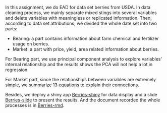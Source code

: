 In this assignment, we do EAD for data set berries from USDA. In data cleaning process, we mainly separate mixed stings into several variables and delete variables with meaningless or replicated information. Then, according to data set attributions, we divided the whole date set into two parts:

* Bearing: a part contains information about farm chemical and fertilizer usage on berries.
* Market: a part with price, yield, area related information about berries.

For Bearing part, we use principal component analysis to explore variables' internal relationship and the results shows the PCA will not help a lot in regression.

For Market part, since the relationships between variables are extremely simple, we summarize 13 equations to explain their connections.

Besides, we deploy a shiny app [Berries-shiny](https://haoshen.shinyapps.io/Berries-shiny/) for data display and a slide [Berries-slide](Berries-slide.pdf) to present the results. And the document recorded the whole processes is in [Berries-rmd](Berries-rmd.pdf).